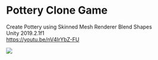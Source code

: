 # Pottery Clone Game

Create Pottery using Skinned Mesh Renderer Blend Shapes  <br/>
Unity 2019.2.1f1  <br/>
https://youtu.be/nV4IrYbZ-FU  <br/>

![](https://oguzfarsak.github.io/Pottery/ss.png)

 
